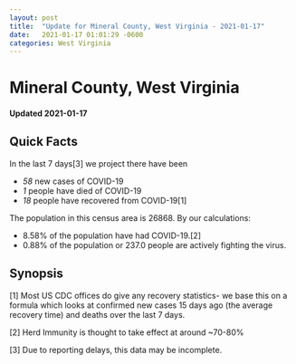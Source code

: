 ```yaml
---
layout: post
title:  "Update for Mineral County, West Virginia - 2021-01-17"
date:   2021-01-17 01:01:29 -0600
categories: West Virginia
---
```


# Mineral County, West Virginia
#### Updated 2021-01-17

## Quick Facts

In the last 7 days[3] we project there have been
- *58* new cases of COVID-19
- *1* people have died of COVID-19
- *18* people have recovered from COVID-19[1]

The population in this census area is 26868. By our calculations:
- 8.58% of the population have had COVID-19.[2]
- 0.88% of the population or 237.0 people are actively fighting the virus.

## Synopsis




[1] Most US CDC offices do give any recovery statistics- we base this on a formula which looks at confirmed new cases
15 days ago (the average recovery time) and deaths over the last 7 days.

[2] Herd Immunity is thought to take effect at around ~70-80%

[3] Due to reporting delays, this data may be incomplete.
 
    